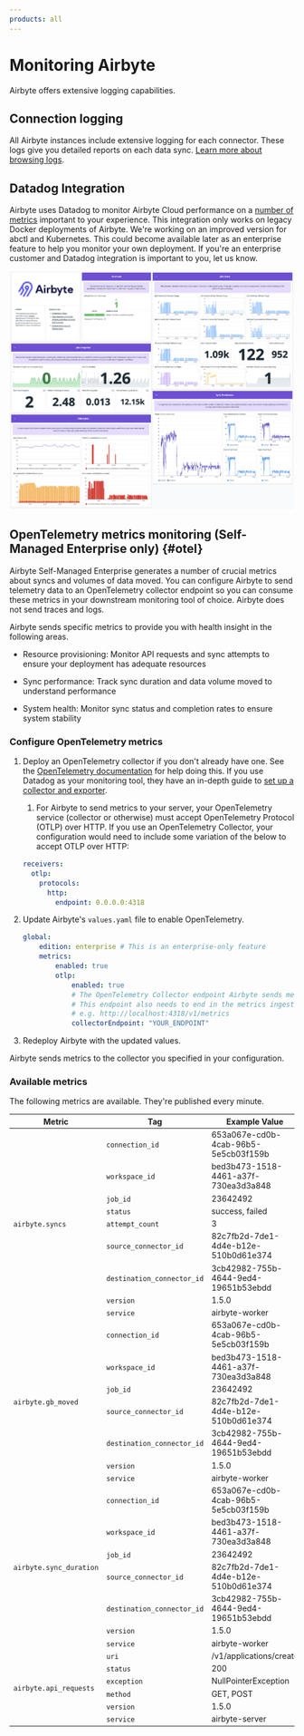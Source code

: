 ```yaml
---
products: all
---
```


# Monitoring Airbyte

Airbyte offers extensive logging capabilities.

## Connection logging

All Airbyte instances include extensive logging for each connector. These logs give you detailed reports on each data sync. [Learn more about browsing logs](browsing-output-logs).

## Datadog Integration

Airbyte uses Datadog to monitor Airbyte Cloud performance on a [number of metrics](https://docs.datadoghq.com/integrations/airbyte/#data-collected) important to your experience. This integration only works on legacy Docker deployments of Airbyte. We're working on an improved version for abctl and Kubernetes. This could become available later as an enterprise feature to help you monitor your own deployment. If you're an enterprise customer and Datadog integration is important to you, let us know.

![Datadog's Airbyte Integration Dashboard](assets/DatadogAirbyteIntegration_OutOfTheBox_Dashboard.png)

## OpenTelemetry metrics monitoring (Self-Managed Enterprise only) {#otel}

Airbyte Self-Managed Enterprise generates a number of crucial metrics about syncs and volumes of data moved. You can configure Airbyte to send telemetry data to an OpenTelemetry collector endpoint so you can consume these metrics in your downstream monitoring tool of choice. Airbyte does not send traces and logs.

Airbyte sends specific metrics to provide you with health insight in the following areas.

- Resource provisioning: Monitor API requests and sync attempts to ensure your deployment has adequate resources

- Sync performance: Track sync duration and data volume moved to understand performance

- System health: Monitor sync status and completion rates to ensure system stability

### Configure OpenTelemetry metrics

1. Deploy an OpenTelemetry collector if you don't already have one. See the [OpenTelemetry documentation](https://opentelemetry.io/docs/collector/getting-started/#kubernetes) for help doing this. If you use Datadog as your monitoring tool, they have an in-depth guide to [set up a collector and exporter](https://docs.datadoghq.com/opentelemetry/collector_exporter/).

    1. For Airbyte to send metrics to your server, your OpenTelemetry service (collector or otherwise) must accept OpenTelemetry Protocol (OTLP) over HTTP. If you use an OpenTelemetry Collector, your configuration would need to include some variation of the below to accept OTLP over HTTP:

    ```yml
    receivers:
      otlp:
        protocols:
          http:
            endpoint: 0.0.0.0:4318
    ```

2. Update Airbyte's `values.yaml` file to enable OpenTelemetry.

    ```yaml title="values.yaml"
    global:
        edition: enterprise # This is an enterprise-only feature
        metrics:
            enabled: true
            otlp:
                enabled: true
                # The OpenTelemetry Collector endpoint Airbyte sends metrics to. You configure this endpoint outside of Airbyte as part of your OpenTelemetry deployment
                # This endpoint also needs to end in the metrics ingestion endpoint. For OpenTelemetry Collector users, this is /v1/metrics.
                # e.g. http://localhost:4318/v1/metrics
                collectorEndpoint: "YOUR_ENDPOINT" 
    ```

3. Redeploy Airbyte with the updated values.

Airbyte sends metrics to the collector you specified in your configuration.

### Available metrics

The following metrics are available. They're published every minute.

<table>
  <thead>
    <tr>
      <th>Metric</th>
      <th>Tag</th>
      <th>Example Value</th>
    </tr>
  </thead>
  <tbody>
    <tr>
      <td rowspan="9"><code>airbyte.syncs</code></td>
      <td><code>connection_id</code></td>
      <td>653a067e-cd0b-4cab-96b5-5e5cb03f159b</td>
    </tr>
    <tr>
      <td><code>workspace_id</code></td>
      <td>bed3b473-1518-4461-a37f-730ea3d3a848</td>
    </tr>
    <tr>
      <td><code>job_id</code></td>
      <td>23642492</td>
    </tr>
    <tr>
      <td><code>status</code></td>
      <td>success, failed</td>
    </tr>
    <tr>
      <td><code>attempt_count</code></td>
      <td>3</td>
    </tr>
    <tr>
      <td><code>source_connector_id</code></td>
      <td>82c7fb2d-7de1-4d4e-b12e-510b0d61e374</td>
    </tr>
    <tr>
      <td><code>destination_connector_id</code></td>
      <td>3cb42982-755b-4644-9ed4-19651b53ebdd</td>
    </tr>
    <tr>
      <td><code>version</code></td>
      <td>1.5.0</td>
    </tr>
    <tr>
      <td><code>service</code></td>
      <td>airbyte-worker</td>
    </tr>
    <tr>
      <td rowspan="7"><code>airbyte.gb_moved</code></td>
      <td><code>connection_id</code></td>
      <td>653a067e-cd0b-4cab-96b5-5e5cb03f159b</td>
    </tr>
    <tr>
      <td><code>workspace_id</code></td>
      <td>bed3b473-1518-4461-a37f-730ea3d3a848</td>
    </tr>
    <tr>
      <td><code>job_id</code></td>
      <td>23642492</td>
    </tr>
    <tr>
      <td><code>source_connector_id</code></td>
      <td>82c7fb2d-7de1-4d4e-b12e-510b0d61e374</td>
    </tr>
    <tr>
      <td><code>destination_connector_id</code></td>
      <td>3cb42982-755b-4644-9ed4-19651b53ebdd</td>
    </tr>
    <tr>
      <td><code>version</code></td>
      <td>1.5.0</td>
    </tr>
    <tr>
      <td><code>service</code></td>
      <td>airbyte-worker</td>
    </tr>
    <tr>
      <td rowspan="7"><code>airbyte.sync_duration</code></td>
      <td><code>connection_id</code></td>
      <td>653a067e-cd0b-4cab-96b5-5e5cb03f159b</td>
    </tr>
    <tr>
      <td><code>workspace_id</code></td>
      <td>bed3b473-1518-4461-a37f-730ea3d3a848</td>
    </tr>
    <tr>
      <td><code>job_id</code></td>
      <td>23642492</td>
    </tr>
    <tr>
      <td><code>source_connector_id</code></td>
      <td>82c7fb2d-7de1-4d4e-b12e-510b0d61e374</td>
    </tr>
    <tr>
      <td><code>destination_connector_id</code></td>
      <td>3cb42982-755b-4644-9ed4-19651b53ebdd</td>
    </tr>
    <tr>
      <td><code>version</code></td>
      <td>1.5.0</td>
    </tr>
    <tr>
      <td><code>service</code></td>
      <td>airbyte-worker</td>
    </tr>
    <tr>
      <td rowspan="7"><code>airbyte.api_requests</code></td>
      <td><code>uri</code></td>
      <td>/v1/applications/create</td>
    </tr>
    <tr>
      <td><code>status</code></td>
      <td>200</td>
    </tr>
    <tr>
      <td><code>exception</code></td>
      <td>NullPointerException</td>
    </tr>
    <tr>
      <td><code>method</code></td>
      <td>GET, POST</td>
    </tr>
    <tr>
      <td><code>version</code></td>
      <td>1.5.0</td>
    </tr>
    <tr>
      <td><code>service</code></td>
      <td>airbyte-server</td>
    </tr>
  </tbody>
</table>
